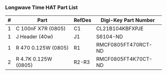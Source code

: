 ### Longwave Time HAT Part List ###

|  # | Part                             | RefDes  | Digi-Key Part Number        |
|---:|----------------------------------|---------|-----------------------------|
|  1 | C 100nF X7R (0805)               | C1      | CL21B104KBFXPJE             |
|  1 | J Header (40w)                   | J1      | S6104-ND                    |
|  1 | R 470 0.125W (0805)              | R1      | RMCF0805FT470RCT-ND         |
|  2 | R 4.7K 0.125W (0805)             | R2-R3   | RMCF0805FT4K70CT-ND         |
